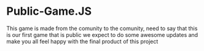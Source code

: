 # Public-Game.JS
This game is made from the comunity to the comunity, need to say that this is our first game that is public we expect to do some awesome updates and make you all feel happy with the final product of this project
